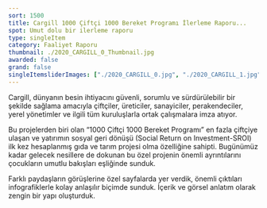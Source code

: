 ```yaml
---
sort: 1500
title: Cargill 1000 Çiftçi 1000 Bereket Programı İlerleme Raporu...
spot: Umut dolu bir ilerleme raporu
type: singleItem
category: Faaliyet Raporu
thumbnail: ./2020_CARGILL_0_Thumbnail.jpg
awarded: false
grand: false
singleItemsliderImages: ["./2020_CARGILL_0.jpg", "./2020_CARGILL_1.jpg", "./2020_CARGILL_2.jpg", "./2020_CARGILL_3.jpg", "./2020_CARGILL_4.jpg"]
---
```


Cargill, dünyanın besin ihtiyacını güvenli, sorumlu ve sürdürülebilir bir şekilde sağlama amacıyla çiftçiler, üreticiler, sanayiciler, perakendeciler, yerel yönetimler ve ilgili tüm kuruluşlarla ortak çalışmalara imza atıyor.

Bu projelerden biri olan “1000 Çiftçi 1000 Bereket Programı” en fazla çiftçiye ulaşan ve yatırımın sosyal geri dönüşü (Social Return on Investment-SROI) ilk kez hesaplanmış gıda ve tarım projesi olma özelliğine sahipti. Bugünümüz kadar gelecek nesillere de dokunan bu özel projenin önemli ayrıntılarını çocukların umutlu bakışları eşliğinde sunduk.

Farklı paydaşların görüşlerine özel sayfalarda yer verdik, önemli çıktıları infografiklerle kolay anlaşılır biçimde sunduk. İçerik ve görsel anlatım olarak zengin bir yapı oluşturduk.
